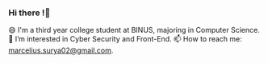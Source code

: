 ### Hi there !👋

<!--
**mrclsry/mrclsry** is a ✨ _special_ ✨ repository because its `README.md` (this file) appears on your GitHub profile.

Here are some ideas to get you started:

- 🔭 I’m currently working on ...
- 🌱 I’m currently learning ...
- 👯 I’m looking to collaborate on ...
- 🤔 I’m looking for help with ...
- 💬 Ask me about ...
- 📫 How to reach me: ...
- 😄 Pronouns: ...
- ⚡ Fun fact: ...
-->
😄 I'm a third year college student at BINUS, majoring in Computer Science.
🌱 I’m interested in Cyber Security and Front-End.
📫 How to reach me: marcelius.surya02@gmail.com.


